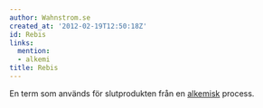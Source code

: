 ```yaml
---
author: Wahnstrom.se
created_at: '2012-02-19T12:50:18Z'
id: Rebis
links:
  mention:
  - alkemi
title: Rebis
---
```


En term som används för slutprodukten från en [alkemisk] process.

  [alkemisk]: alkemi